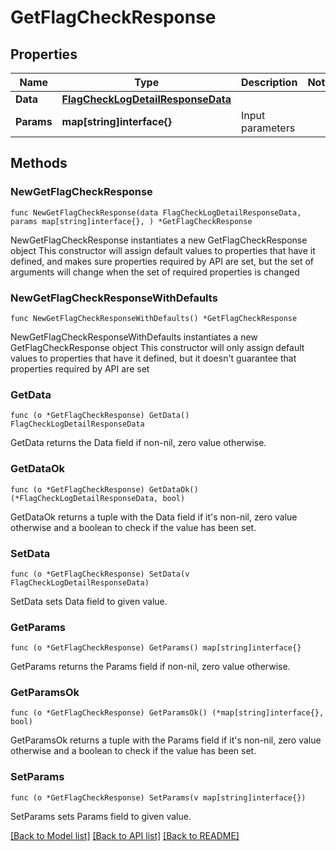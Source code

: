 # GetFlagCheckResponse

## Properties

Name | Type | Description | Notes
------------ | ------------- | ------------- | -------------
**Data** | [**FlagCheckLogDetailResponseData**](FlagCheckLogDetailResponseData.md) |  | 
**Params** | **map[string]interface{}** | Input parameters | 

## Methods

### NewGetFlagCheckResponse

`func NewGetFlagCheckResponse(data FlagCheckLogDetailResponseData, params map[string]interface{}, ) *GetFlagCheckResponse`

NewGetFlagCheckResponse instantiates a new GetFlagCheckResponse object
This constructor will assign default values to properties that have it defined,
and makes sure properties required by API are set, but the set of arguments
will change when the set of required properties is changed

### NewGetFlagCheckResponseWithDefaults

`func NewGetFlagCheckResponseWithDefaults() *GetFlagCheckResponse`

NewGetFlagCheckResponseWithDefaults instantiates a new GetFlagCheckResponse object
This constructor will only assign default values to properties that have it defined,
but it doesn't guarantee that properties required by API are set

### GetData

`func (o *GetFlagCheckResponse) GetData() FlagCheckLogDetailResponseData`

GetData returns the Data field if non-nil, zero value otherwise.

### GetDataOk

`func (o *GetFlagCheckResponse) GetDataOk() (*FlagCheckLogDetailResponseData, bool)`

GetDataOk returns a tuple with the Data field if it's non-nil, zero value otherwise
and a boolean to check if the value has been set.

### SetData

`func (o *GetFlagCheckResponse) SetData(v FlagCheckLogDetailResponseData)`

SetData sets Data field to given value.


### GetParams

`func (o *GetFlagCheckResponse) GetParams() map[string]interface{}`

GetParams returns the Params field if non-nil, zero value otherwise.

### GetParamsOk

`func (o *GetFlagCheckResponse) GetParamsOk() (*map[string]interface{}, bool)`

GetParamsOk returns a tuple with the Params field if it's non-nil, zero value otherwise
and a boolean to check if the value has been set.

### SetParams

`func (o *GetFlagCheckResponse) SetParams(v map[string]interface{})`

SetParams sets Params field to given value.



[[Back to Model list]](../README.md#documentation-for-models) [[Back to API list]](../README.md#documentation-for-api-endpoints) [[Back to README]](../README.md)


